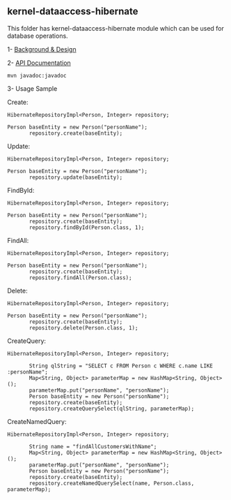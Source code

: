 ## kernel-dataaccess-hibernate

This folder has kernel-dataaccess-hibernate module which can be used for database operations.
 
 1- [Background & Design](../../design/kernel/kernel-dataaccess.md)
 

 2- [API Documentation ](TBA)
 
 ```
 mvn javadoc:javadoc

 ```

3- Usage Sample
 
Create:
 
 ```
HibernateRepositoryImpl<Person, Integer> repository;

Person baseEntity = new Person("personName");
		repository.create(baseEntity);
 
 ```
 
 Update:
 
 ```
HibernateRepositoryImpl<Person, Integer> repository;

Person baseEntity = new Person("personName");
		repository.update(baseEntity);
 
 ```
 
  FindById:
 
 ```
HibernateRepositoryImpl<Person, Integer> repository;

Person baseEntity = new Person("personName");
		repository.create(baseEntity);
		repository.findById(Person.class, 1);
 
 ```
 
FindAll:
 
 ```
HibernateRepositoryImpl<Person, Integer> repository;

Person baseEntity = new Person("personName");
		repository.create(baseEntity);
		repository.findAll(Person.class);
 
 ```
 
 Delete:
 
 ```
HibernateRepositoryImpl<Person, Integer> repository;

Person baseEntity = new Person("personName");
		repository.create(baseEntity);
		repository.delete(Person.class, 1);
 
 ```
 
 CreateQuery:
 
 ```
 HibernateRepositoryImpl<Person, Integer> repository;
 
		String qlString = "SELECT c FROM Person c WHERE c.name LIKE :personName";
		Map<String, Object> parameterMap = new HashMap<String, Object>();
		parameterMap.put("personName", "personName");
		Person baseEntity = new Person("personName");
		repository.create(baseEntity);
		repository.createQuerySelect(qlString, parameterMap);
 
 ```
 
  
 CreateNamedQuery:
 
 ```
 HibernateRepositoryImpl<Person, Integer> repository;
 
		String name = "findAllCustomersWithName";
		Map<String, Object> parameterMap = new HashMap<String, Object>();
		parameterMap.put("personName", "personName");
		Person baseEntity = new Person("personName");
		repository.create(baseEntity);
		repository.createNamedQuerySelect(name, Person.class, parameterMap);
 
 ```








